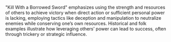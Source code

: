 "Kill With a Borrowed Sword" emphasizes using the strength and resources of others to achieve victory when direct action or sufficient personal power is lacking, employing tactics like deception and manipulation to neutralize enemies while conserving one’s own resources. Historical and folk examples illustrate how leveraging others’ power can lead to success, often through trickery or strategic influence.
